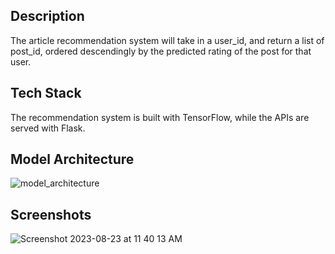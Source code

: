 ## Description
The article recommendation system will take in a user_id, and return a list of post_id, ordered descendingly by the predicted rating of the post for that user.

## Tech Stack
The recommendation system is built with TensorFlow, while the APIs are served with Flask.
 
## Model Architecture
![model_architecture](https://github.com/NelsonGan/article-recommendation-system-flask/assets/65579637/31786abd-58ca-4289-95ef-fd0b6cbc65a7)

## Screenshots
![Screenshot 2023-08-23 at 11 40 13 AM](https://github.com/NelsonGan/article-recommendation-system-flask/assets/65579637/7a12e567-5af2-4e2b-83b1-cad97c20ad55)

